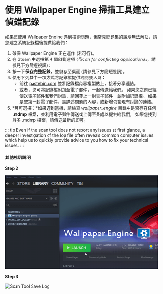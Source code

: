 # 使用 Wallpaper Engine 掃描工具建立偵錯記錄

如果您使用 Wallpaper Engine 遇到技術問題，但常見問題集的說明無法解決，請您建立系統記錄檔後提供給我們：

1. 確保 Wallpaper Engine 正在運作 (若可行)。
2. 在 Steam 中選擇第 4 個啟動選項 (*「Scan for conflicting applications」*，請參見下方簡短視訊)：
3. 按一下**保存完整記錄**，並儲存至桌面 (請參見下方簡短視訊)。
4. 使用下列其中一項方式將記錄檔提供給開發人員：
    * 前往 [pastebin.com](https://pastebin.com/) 並將記錄檔內容複製貼上，接著分享連結。
    * 或者，您可將記錄檔附加至電子郵件，一起傳送給我們。 如果您之前已經傳送電子郵件和我們討論，請回覆上一封電子郵件，並附加記錄檔。 如果是您第一封電子郵件，請詳述問題的內容，或新增包含現有討論的連結。
5. *另可選擇：*如果遇到當機，請檢查 *wallpaper_engine* 目錄中是否存在任何 **.mdmp** 檔案，並利用電子郵件傳送或上傳至某處以提供給我們。 如果您找到許多 .mdmp 檔案，請傳送最新的即可。

::: tip
Even if the scan tool does not report any issues at first glance, a deeper investigation of the log file often reveals common computer issues which help us to quickly provide advice to you how to fix your technical issues.
:::

#### 其他視訊說明

**Step 2**

![Scan Tool Launch Option](./scantoollaunch.gif)

**Step 3**

![Scan Tool Save Log](./scantoolsave.gif)